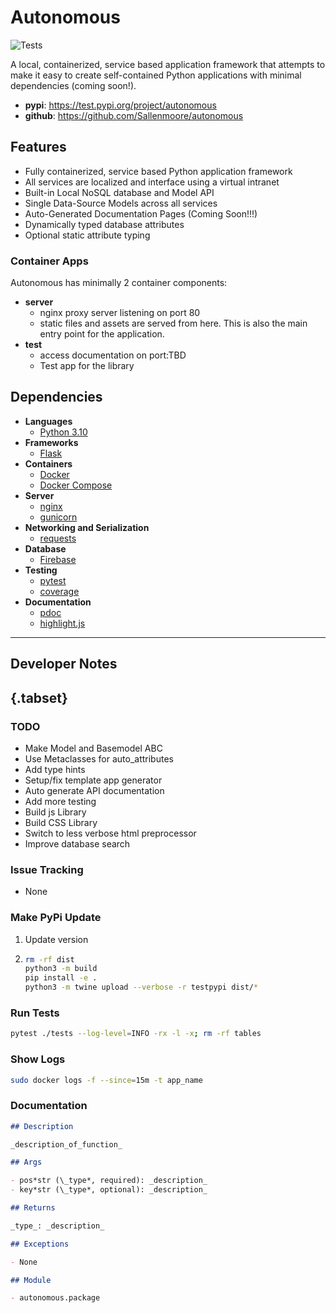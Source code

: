# Autonomous

![Tests](https://github.com/Sallenmoore/autonomous/actions/workflows/tests.yml/badge.svg)

A local, containerized, service based application framework that attempts to make it easy to create self-contained Python applications with minimal dependencies (coming soon!).

- **pypi**: https://test.pypi.org/project/autonomous
- **github**: https://github.com/Sallenmoore/autonomous

## Features

- Fully containerized, service based Python application framework
- All services are localized and interface using a virtual intranet
- Built-in Local NoSQL database and Model API
- Single Data-Source Models across all services
- Auto-Generated Documentation Pages (Coming Soon!!!)
- Dynamically typed database attributes
- Optional static attribute typing

### Container Apps

Autonomous has minimally 2 container components:

- **server**
  - nginx proxy server listening on port 80
  - static files and assets are served from here. This is also the main entry point for the application.
- **test**
  - access documentation on port:TBD
  - Test app for the library

## Dependencies

- **Languages**
  - [Python 3.10](/Dev/language/python)
- **Frameworks**
  - [Flask](https://flask.palletsprojects.com/en/2.1.x/)
- **Containers**
  - [Docker](https://docs.docker.com/)
  - [Docker Compose](https://github.com/compose-spec/compose-spec/blob/master/spec.md)
- **Server**
  - [nginx](https://docs.nginx.com/nginx/)
  - [gunicorn](https://docs.gunicorn.org/en/stable/configure.html)
- **Networking and Serialization**
  - [requests](https://requests.readthedocs.io/en/latest/)
- **Database**
  - [Firebase](#)
- **Testing**
  - [pytest](/Dev/tools/pytest)
  - [coverage](https://coverage.readthedocs.io/en/6.4.1/cmd.html)
- **Documentation**
  - [pdoc](https://pdoc.dev/docs/pdoc/doc.html)
  - [highlight.js](https://highlightjs.org/)

---

## Developer Notes

## {.tabset}

### TODO

- Make Model and Basemodel ABC
- Use Metaclasses for auto_attributes
- Add type hints
- Setup/fix template app generator
- Auto generate API documentation
- Add more testing
- Build js Library
- Build CSS Library
- Switch to less verbose html preprocessor
- Improve database search

### Issue Tracking

- None

### Make PyPi Update

1. Update version

2. ```sh
   rm -rf dist
   python3 -m build
   pip install -e .
   python3 -m twine upload --verbose -r testpypi dist/*
   ```

### Run Tests

```sh
pytest ./tests --log-level=INFO -rx -l -x; rm -rf tables
```

### Show Logs

```sh
sudo docker logs -f --since=15m -t app_name
```

### Documentation

```md
## Description

_description_of_function_

## Args

- pos*str (\_type*, required): _description_
- key*str (\_type*, optional): _description_

## Returns

_type_: _description_

## Exceptions

- None

## Module

- autonomous.package
```
